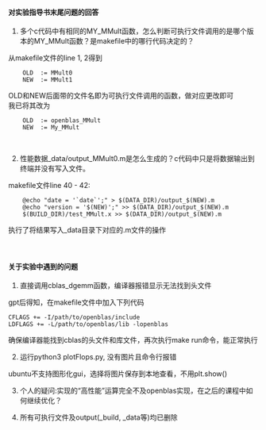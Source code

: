 #### 对实验指导书末尾问题的回答

1. 多个c代码中有相同的MY_MMult函数，怎么判断可执行文件调用的是哪个版本的MY_MMult函数？是makefile中的哪行代码决定的？ 

从makefile文件的line 1, 2得到
```
    OLD  := MMult0
    NEW  := MMult1
```  
OLD和NEW后面带的文件名即为可执行文件调用的函数，做对应更改即可  
我已将其改为
```
    OLD  := openblas_MMult
    NEW  := My_MMult
```
<br>

2. 性能数据_data/output_MMult0.m是怎么生成的？c代码中只是将数据输出到终端并没有写入文件。  

makefile文件line 40 - 42:
```
	@echo "date = '`date`';" > $(DATA_DIR)/output_$(NEW).m
	@echo "version = '$(NEW)';" >> $(DATA_DIR)/output_$(NEW).m
	$(BUILD_DIR)/test_MMult.x >> $(DATA_DIR)/output_$(NEW).m
```
执行了将结果写入_data目录下对应的.m文件的操作  
<br><br>

#### 关于实验中遇到的问题  
1. 直接调用cblas_dgemm函数，编译器报错显示无法找到头文件  

gpt后得知，在makefile文件中加入下列代码
```
CFLAGS += -I/path/to/openblas/include
LDFLAGS += -L/path/to/openblas/lib -lopenblas
```
确保编译器能找到cblas的头文件和库文件，再次执行make run命令，能正常执行  

2. 运行python3 plotFlops.py, 没有图片且命令行报错  

ubuntu不支持图形化gui，选择将图片保存到本地查看，不用plt.show()
<br>  

3. 个人的疑问:实现的“高性能”运算完全不及openblas实现，在之后的课程中如何继续优化？

4. 所有可执行文件及output(_build, _data等)均已删除